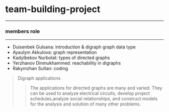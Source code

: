 # team-building-project
---
### members role
---
 * Duisenbek Gulsana: introduction & digraph graph data type
 * Ayaulym Akkulova: graph representation 
 * Kadylbekov Nurbolat: types of directed graphs
 * Yerzhanov Dinmukhammed: reachability in digraphs
 * Rakymzhan Sultan: coding

>Digraph applications
>>The applications for directed graphs are many and varied. They can be used to analyze electrical circuits, develop project schedules,analyze social relationships, and construct models for the analysis and solution of many other problems.
